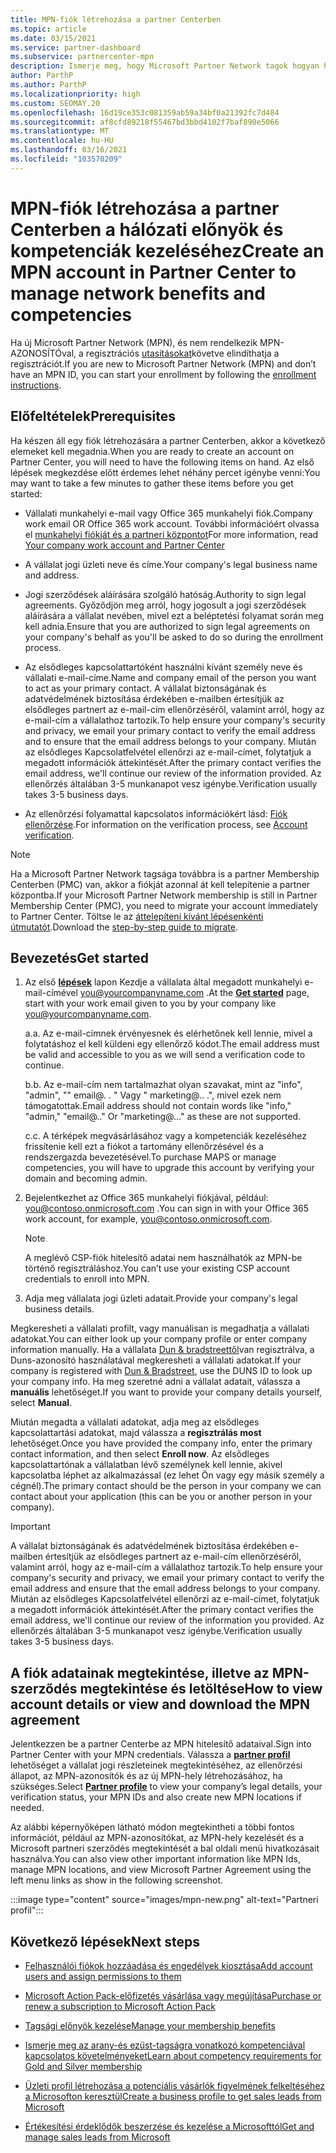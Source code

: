 ```yaml
---
title: MPN-fiók létrehozása a partner Centerben
ms.topic: article
ms.date: 03/15/2021
ms.service: partner-dashboard
ms.subservice: partnercenter-mpn
description: Ismerje meg, hogy Microsoft Partner Network tagok hogyan hozhatnak létre partneri központot a hálózati előnyeiknek és kompetenciáinak kezeléséhez.
author: ParthP
ms.author: ParthP
ms.localizationpriority: high
ms.custom: SEOMAY.20
ms.openlocfilehash: 16d19ce353c081359ab59a34bf0a21392fc7d484
ms.sourcegitcommit: af8cfd89218f55467bd3bbd4102f7baf890e5066
ms.translationtype: MT
ms.contentlocale: hu-HU
ms.lasthandoff: 03/16/2021
ms.locfileid: "103570209"
---
```

# <a name="create-an-mpn-account-in-partner-center-to-manage-network-benefits-and-competencies"></a><span data-ttu-id="b7cc2-103">MPN-fiók létrehozása a partner Centerben a hálózati előnyök és kompetenciák kezeléséhez</span><span class="sxs-lookup"><span data-stu-id="b7cc2-103">Create an MPN account in Partner Center to manage network benefits and competencies</span></span>


<span data-ttu-id="b7cc2-104">Ha új Microsoft Partner Network (MPN), és nem rendelkezik MPN-AZONOSÍTÓval, a regisztrációs [utasításokat](https://partner.microsoft.com/dashboard/account/v3/enrollment/introduction/partnership)követve elindíthatja a regisztrációt.</span><span class="sxs-lookup"><span data-stu-id="b7cc2-104">If you are new to Microsoft Partner Network (MPN) and don’t have an MPN ID, you can start your enrollment by following the [enrollment instructions](https://partner.microsoft.com/dashboard/account/v3/enrollment/introduction/partnership).</span></span>

## <a name="prerequisites"></a><span data-ttu-id="b7cc2-105">Előfeltételek</span><span class="sxs-lookup"><span data-stu-id="b7cc2-105">Prerequisites</span></span> 

<span data-ttu-id="b7cc2-106">Ha készen áll egy fiók létrehozására a partner Centerben, akkor a következő elemeket kell megadnia.</span><span class="sxs-lookup"><span data-stu-id="b7cc2-106">When you are ready to create an account on Partner Center, you will need to have the following items on hand.</span></span>  <span data-ttu-id="b7cc2-107">Az első lépések megkezdése előtt érdemes lehet néhány percet igénybe venni:</span><span class="sxs-lookup"><span data-stu-id="b7cc2-107">You may want to take a few minutes to gather these items before you get started:</span></span>

- <span data-ttu-id="b7cc2-108">Vállalati munkahelyi e-mail vagy Office 365 munkahelyi fiók.</span><span class="sxs-lookup"><span data-stu-id="b7cc2-108">Company work email OR Office 365 work account.</span></span> <span data-ttu-id="b7cc2-109">További információért olvassa el [munkahelyi fiókját és a partneri központot](azure-active-directory-tenants-and-partner-center.md)</span><span class="sxs-lookup"><span data-stu-id="b7cc2-109">For more information, read [Your company work account and Partner Center](azure-active-directory-tenants-and-partner-center.md)</span></span> 
 
- <span data-ttu-id="b7cc2-110">A vállalat jogi üzleti neve és címe.</span><span class="sxs-lookup"><span data-stu-id="b7cc2-110">Your company's legal business name and address.</span></span>

- <span data-ttu-id="b7cc2-111">Jogi szerződések aláírására szolgáló hatóság.</span><span class="sxs-lookup"><span data-stu-id="b7cc2-111">Authority to sign legal agreements.</span></span> <span data-ttu-id="b7cc2-112">Győződjön meg arról, hogy jogosult a jogi szerződések aláírására a vállalat nevében, mivel ezt a beléptetési folyamat során meg kell adnia.</span><span class="sxs-lookup"><span data-stu-id="b7cc2-112">Ensure that you are authorized to sign legal agreements on your company's behalf as you'll be asked to do so during the enrollment process.</span></span>

- <span data-ttu-id="b7cc2-113">Az elsődleges kapcsolattartóként használni kívánt személy neve és vállalati e-mail-címe.</span><span class="sxs-lookup"><span data-stu-id="b7cc2-113">Name and company email of the person you want to act as your primary contact.</span></span> <span data-ttu-id="b7cc2-114">A vállalat biztonságának és adatvédelmének biztosítása érdekében e-mailben értesítjük az elsődleges partnert az e-mail-cím ellenőrzéséről, valamint arról, hogy az e-mail-cím a vállalathoz tartozik.</span><span class="sxs-lookup"><span data-stu-id="b7cc2-114">To help ensure your company's security and privacy, we email your primary contact to verify the email address and to ensure that the email address belongs to your company.</span></span> <span data-ttu-id="b7cc2-115">Miután az elsődleges Kapcsolatfelvétel ellenőrzi az e-mail-címet, folytatjuk a megadott információk áttekintését.</span><span class="sxs-lookup"><span data-stu-id="b7cc2-115">After the primary contact verifies the email address, we'll continue our review of the information provided.</span></span> <span data-ttu-id="b7cc2-116">Az ellenőrzés általában 3-5 munkanapot vesz igénybe.</span><span class="sxs-lookup"><span data-stu-id="b7cc2-116">Verification usually takes 3-5 business days.</span></span> 

- <span data-ttu-id="b7cc2-117">Az ellenőrzési folyamattal kapcsolatos információkért lásd: [Fiók ellenőrzése](verification-responses.md).</span><span class="sxs-lookup"><span data-stu-id="b7cc2-117">For information on the verification process, see [Account verification](verification-responses.md).</span></span>

>[!NOTE]
><span data-ttu-id="b7cc2-118">Ha a Microsoft Partner Network tagsága továbbra is a partner Membership Centerben (PMC) van, akkor a fiókját azonnal át kell telepítenie a partner központba.</span><span class="sxs-lookup"><span data-stu-id="b7cc2-118">If your Microsoft Partner Network membership is still in Partner Membership Center (PMC), you need to migrate your account immediately to Partner Center.</span></span> <span data-ttu-id="b7cc2-119">Töltse le az [áttelepíteni kívánt lépésenkénti útmutatót](https://assetsprod.microsoft.com/mpn/migrate-pmc-pc-mpa-guide.pptx).</span><span class="sxs-lookup"><span data-stu-id="b7cc2-119">Download the [step-by-step guide to migrate](https://assetsprod.microsoft.com/mpn/migrate-pmc-pc-mpa-guide.pptx).</span></span>

## <a name="get-started"></a><span data-ttu-id="b7cc2-120">Bevezetés</span><span class="sxs-lookup"><span data-stu-id="b7cc2-120">Get started</span></span>

1. <span data-ttu-id="b7cc2-121">Az első [**lépések**](https://partner.microsoft.com/dashboard/account/v3/enrollment/introduction/partnership) lapon Kezdje a vállalata által megadott munkahelyi e-mail-címével you@yourcompanyname.com .</span><span class="sxs-lookup"><span data-stu-id="b7cc2-121">At the [**Get started**](https://partner.microsoft.com/dashboard/account/v3/enrollment/introduction/partnership) page, start with your work email given to you by your company like you@yourcompanyname.com.</span></span>

 
    <span data-ttu-id="b7cc2-122">a.</span><span class="sxs-lookup"><span data-stu-id="b7cc2-122">a.</span></span>  <span data-ttu-id="b7cc2-123">Az e-mail-címnek érvényesnek és elérhetőnek kell lennie, mivel a folytatáshoz el kell küldeni egy ellenőrző kódot.</span><span class="sxs-lookup"><span data-stu-id="b7cc2-123">The email address must be valid and accessible to you as we will send a verification code to continue.</span></span>

    <span data-ttu-id="b7cc2-124">b.</span><span class="sxs-lookup"><span data-stu-id="b7cc2-124">b.</span></span>  <span data-ttu-id="b7cc2-125">Az e-mail-cím nem tartalmazhat olyan szavakat, mint az "info", "admin", "" email@. . " Vagy " marketing@.. .", mivel ezek nem támogatottak.</span><span class="sxs-lookup"><span data-stu-id="b7cc2-125">Email address should not contain words like "info," "admin," "email@.." Or "marketing@..." as these are not supported.</span></span>

    <span data-ttu-id="b7cc2-126">c.</span><span class="sxs-lookup"><span data-stu-id="b7cc2-126">c.</span></span>  <span data-ttu-id="b7cc2-127">A térképek megvásárlásához vagy a kompetenciák kezeléséhez frissítenie kell ezt a fiókot a tartomány ellenőrzésével és a rendszergazda bevezetésével.</span><span class="sxs-lookup"><span data-stu-id="b7cc2-127">To purchase MAPS or manage competencies, you will have to upgrade this account by verifying your domain and becoming admin.</span></span> 

2. <span data-ttu-id="b7cc2-128">Bejelentkezhet az Office 365 munkahelyi fiókjával, például: you@contoso.onmicrosoft.com .</span><span class="sxs-lookup"><span data-stu-id="b7cc2-128">You can sign in with your Office 365 work account, for example, you@contoso.onmicrosoft.com.</span></span>

   >[!NOTE]
   > <span data-ttu-id="b7cc2-129">A meglévő CSP-fiók hitelesítő adatai nem használhatók az MPN-be történő regisztráláshoz.</span><span class="sxs-lookup"><span data-stu-id="b7cc2-129">You can’t use your existing CSP account credentials to enroll into MPN.</span></span>

3. <span data-ttu-id="b7cc2-130">Adja meg vállalata jogi üzleti adatait.</span><span class="sxs-lookup"><span data-stu-id="b7cc2-130">Provide your company's legal business details.</span></span>

<span data-ttu-id="b7cc2-131">Megkeresheti a vállalati profilt, vagy manuálisan is megadhatja a vállalati adatokat.</span><span class="sxs-lookup"><span data-stu-id="b7cc2-131">You can either look up your company profile or enter company information manually.</span></span> <span data-ttu-id="b7cc2-132">Ha a vállalata [Dun & bradstreettől](https://partner.microsoft.com/marketing/usisvshowcase/dunandbrad)van regisztrálva, a Duns-azonosító használatával megkeresheti a vállalati adatokat.</span><span class="sxs-lookup"><span data-stu-id="b7cc2-132">If your company is registered with [Dun & Bradstreet](https://partner.microsoft.com/marketing/usisvshowcase/dunandbrad), use the DUNS ID to look up your company info.</span></span> <span data-ttu-id="b7cc2-133">Ha meg szeretné adni a vállalat adatait, válassza a **manuális** lehetőséget.</span><span class="sxs-lookup"><span data-stu-id="b7cc2-133">If you want to provide your company details yourself, select **Manual**.</span></span>

<span data-ttu-id="b7cc2-134">Miután megadta a vállalati adatokat, adja meg az elsődleges kapcsolattartási adatokat, majd válassza a **regisztrálás most** lehetőséget.</span><span class="sxs-lookup"><span data-stu-id="b7cc2-134">Once you have provided the company info, enter the primary contact information, and then select **Enroll now**.</span></span>
<span data-ttu-id="b7cc2-135">Az elsődleges kapcsolattartónak a vállalatban lévő személynek kell lennie, akivel kapcsolatba léphet az alkalmazással (ez lehet Ön vagy egy másik személy a cégnél).</span><span class="sxs-lookup"><span data-stu-id="b7cc2-135">The primary contact should be the person in your company we can contact about your application (this can be you or another person in your company).</span></span>

>[!IMPORTANT]
><span data-ttu-id="b7cc2-136">A vállalat biztonságának és adatvédelmének biztosítása érdekében e-mailben értesítjük az elsődleges partnert az e-mail-cím ellenőrzéséről, valamint arról, hogy az e-mail-cím a vállalathoz tartozik.</span><span class="sxs-lookup"><span data-stu-id="b7cc2-136">To help ensure your company's security and privacy, we email your primary contact to verify the email address and ensure that the email address belongs to your company.</span></span> <span data-ttu-id="b7cc2-137">Miután az elsődleges Kapcsolatfelvétel ellenőrzi az e-mail-címet, folytatjuk a megadott információk áttekintését.</span><span class="sxs-lookup"><span data-stu-id="b7cc2-137">After the primary contact verifies the email address, we'll continue our review of the information you provided.</span></span> <span data-ttu-id="b7cc2-138">Az ellenőrzés általában 3-5 munkanapot vesz igénybe.</span><span class="sxs-lookup"><span data-stu-id="b7cc2-138">Verification usually takes 3-5 business days.</span></span> 

## <a name="how-to-view-account-details-or-view-and-download-the-mpn-agreement"></a><span data-ttu-id="b7cc2-139">A fiók adatainak megtekintése, illetve az MPN-szerződés megtekintése és letöltése</span><span class="sxs-lookup"><span data-stu-id="b7cc2-139">How to view account details or view and download the MPN agreement</span></span>

<span data-ttu-id="b7cc2-140">Jelentkezzen be a partner Centerbe az MPN hitelesítő adataival.</span><span class="sxs-lookup"><span data-stu-id="b7cc2-140">Sign into Partner Center with your MPN credentials.</span></span> <span data-ttu-id="b7cc2-141">Válassza a [**partner profil**](https://partner.microsoft.com/pcv/accountsettings/connectedpartnerprofile) lehetőséget a vállalat jogi részleteinek megtekintéséhez, az ellenőrzési állapot, az MPN-azonosítók és az új MPN-hely létrehozásához, ha szükséges.</span><span class="sxs-lookup"><span data-stu-id="b7cc2-141">Select [**Partner profile**](https://partner.microsoft.com/pcv/accountsettings/connectedpartnerprofile) to view your company’s legal details, your verification status, your MPN IDs and also create new MPN locations if needed.</span></span> 

<span data-ttu-id="b7cc2-142">Az alábbi képernyőképen látható módon megtekintheti a többi fontos információt, például az MPN-azonosítókat, az MPN-hely kezelését és a Microsoft partneri szerződés megtekintését a bal oldali menü hivatkozásait használva.</span><span class="sxs-lookup"><span data-stu-id="b7cc2-142">You can also view other important information like MPN Ids, manage MPN locations, and view Microsoft Partner Agreement using the left menu links as show in the following screenshot.</span></span>

:::image type="content" source="images/mpn-new.png" alt-text="Partneri profil":::


## <a name="next-steps"></a><span data-ttu-id="b7cc2-144">Következő lépések</span><span class="sxs-lookup"><span data-stu-id="b7cc2-144">Next steps</span></span>

-   [<span data-ttu-id="b7cc2-145">Felhasználói fiókok hozzáadása és engedélyek kiosztása</span><span class="sxs-lookup"><span data-stu-id="b7cc2-145">Add account users and assign permissions to them</span></span>](create-user-accounts-and-set-permissions.md)

-   [<span data-ttu-id="b7cc2-146">Microsoft Action Pack-előfizetés vásárlása vagy megújítása</span><span class="sxs-lookup"><span data-stu-id="b7cc2-146">Purchase or renew a subscription to Microsoft Action Pack</span></span>](mpn-get-action-pack.md)

-   [<span data-ttu-id="b7cc2-147">Tagsági előnyök kezelése</span><span class="sxs-lookup"><span data-stu-id="b7cc2-147">Manage your membership benefits</span></span>](manage-your-partner-network-benefits.md)

-   [<span data-ttu-id="b7cc2-148">Ismerje meg az arany-és ezüst-tagságra vonatkozó kompetenciával kapcsolatos követelményeket</span><span class="sxs-lookup"><span data-stu-id="b7cc2-148">Learn about competency requirements for Gold and Silver membership</span></span>](https://partner.microsoft.com/membership/competencies)

-   [<span data-ttu-id="b7cc2-149">Üzleti profil létrehozása a potenciális vásárlók figyelmének felkeltéséhez a Microsofton keresztül</span><span class="sxs-lookup"><span data-stu-id="b7cc2-149">Create a business profile to get sales leads from Microsoft</span></span>](create-a-marketing-profile.md)

-   [<span data-ttu-id="b7cc2-150">Értékesítési érdeklődők beszerzése és kezelése a Microsofttól</span><span class="sxs-lookup"><span data-stu-id="b7cc2-150">Get and manage sales leads from Microsoft</span></span>](manage-leads.md)
